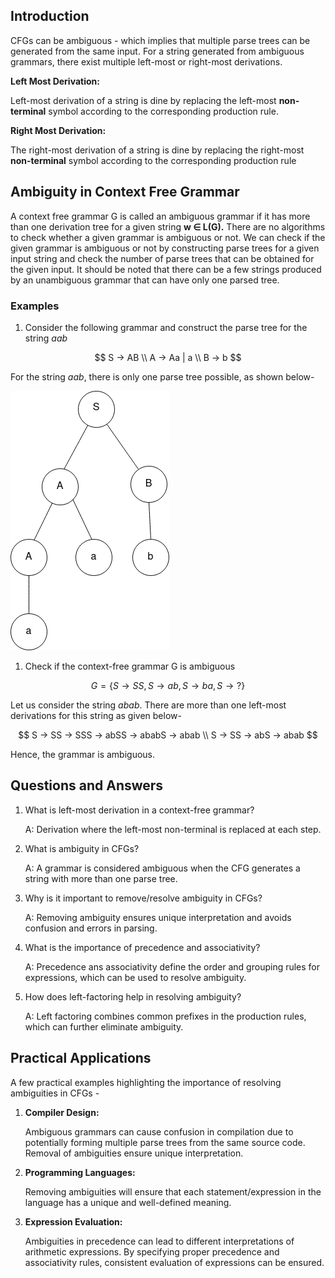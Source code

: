 ## Introduction

CFGs can be ambiguous - which implies that multiple parse trees can be generated from the same input. For a string generated from ambiguous grammars, there exist multiple left-most or right-most derivations. 

**Left Most Derivation:** 

Left-most derivation of a string is dine by replacing the left-most **non-terminal** symbol according to the corresponding production rule.

**Right Most Derivation:**

The right-most derivation of a string is dine by replacing the right-most **non-terminal** symbol according to the corresponding production rule

## Ambiguity in Context Free Grammar

A context free grammar G is called an ambiguous grammar if it has more than one derivation tree for a given string **w ∈ L(G).** There are no algorithms to check whether a given grammar is ambiguous or not. We can check if the given grammar is ambiguous or not by constructing parse trees for a given input string and check the number of parse trees that can be obtained for the given input. It should be noted that there can be a few strings produced by an unambiguous grammar that can have only one parsed tree.

### Examples

1. Consider the following grammar and construct the parse tree for the string $aab$

$$
S → AB \\ A → Aa | a \\ B → b
$$

For the string $aab$, there is only one parse tree possible, as shown below-

![Untitled](images/parse_tree.png)

1. Check if the context-free grammar G is ambiguous

$$
G = \{ S → SS, S → ab, S → ba, S → ? \}
$$

Let us consider the string $abab$. There are more than one left-most derivations for this string as given below-

$$
S → SS → SSS → abSS → ababS → abab \\ 
S → SS → abS → abab
$$    

Hence, the grammar is ambiguous.

## Questions and Answers

1. What is left-most derivation in a context-free grammar?
    
    A: Derivation where the left-most non-terminal is replaced at each step.
    
2. What is ambiguity in CFGs?
    
    A: A grammar is considered ambiguous when the CFG generates a string with more than one parse tree.
    
3. Why is it important to remove/resolve ambiguity in CFGs?
    
    A: Removing ambiguity ensures unique interpretation and avoids confusion and errors in parsing.
    
4. What is the importance of precedence and associativity? 
    
    A: Precedence ans associativity define the order and grouping rules for expressions, which can be used to resolve ambiguity. 
    
5. How does left-factoring help in resolving ambiguity?
    
    A: Left factoring combines common prefixes in the production rules, which can further eliminate ambiguity.

## Practical Applications

A few practical examples highlighting the importance of resolving ambiguities in CFGs - 

1. **Compiler Design:**
    
    Ambiguous grammars can cause confusion in compilation due to potentially forming multiple parse trees from the same source code. Removal of ambiguities ensure unique interpretation.
    
2. **Programming Languages:**
    
    Removing ambiguities will ensure that each statement/expression in the language has a unique and well-defined meaning. 
    
3. **Expression Evaluation:**
    
    Ambiguities in precedence can lead to different interpretations of arithmetic expressions. By specifying proper precedence and associativity rules, consistent evaluation of expressions can be ensured.